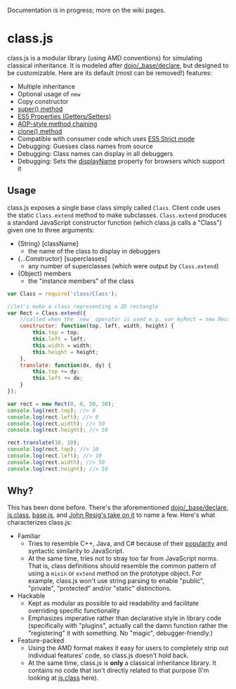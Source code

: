 Documentation is in progress; more on the wiki pages.

class.js
========

class.js is a modular library (using AMD conventions) for simulating classical
inheritance. It is modeled after
[dojo/_base/declare](http://dojotoolkit.org/reference-guide/1.8/dojo/_base/declare.html#dojo-base-declare),
but designed to be customizable. Here are its default (most can be removed!) features:

* Multiple inheritance
* Optional usage of `new`
* Copy constructor
* [super() method](https://github.com/zship/class.js/wiki/Plugins%3A-super)
* [ES5 Properties (Getters/Setters)](https://github.com/zship/class.js/wiki/Plugins%3A-props)
* [AOP-style method chaining](https://github.com/zship/class.js/wiki/Plugins%3A-chain)
* [clone() method](https://github.com/zship/class.js/wiki/Plugins%3A-clone)
* Compatible with consumer code which uses [ES5 Strict
  mode](https://developer.mozilla.org/en-US/docs/JavaScript/Reference/Functions_and_function_scope/Strict_mode)
* Debugging: Guesses class names from source
* Debugging: Class names can display in all debuggers
* Debugging: Sets the [displayName](http://www.alertdebugging.com/2009/04/29/building-a-better-javascript-profiler-with-webkit/) property for browsers which support it


Usage
-----

class.js exposes a single base class simply called `Class`. Client code uses
the static `Class.extend` method to make subclasses. `Class.extend` produces a
standard JavaScript constructor function (which class.js calls a "Class") given
one to three arguments:

* {String} [className]
  * the name of the class to display in debuggers
* {...Constructor} [superclasses]
  * any number of superclasses (which were output by `Class.extend`)
* {Object} members
  * the "instance members" of the class

```js
var Class = require('class/Class');

//let's make a class representing a 2D rectangle
var Rect = Class.extend({
	//called when the `new` operator is used e.g. var myRect = new Rect(...)
	constructor: function(top, left, width, height) {
		this.top = top;
		this.left = left;
		this.width = width;
		this.height = height;
	},
	translate: function(dx, dy) {
		this.top += dy;
		this.left += dx;
	}
});

var rect = new Rect(0, 0, 50, 50);
console.log(rect.top); //> 0
console.log(rect.left); //> 0
console.log(rect.width); //> 50
console.log(rect.height); //> 50

rect.translate(10, 10);
console.log(rect.top); //> 10
console.log(rect.left); //> 10
console.log(rect.width); //> 50
console.log(rect.height); //> 50
```


Why?
----

This has been done before. There's the aforementioned
[dojo/_base/declare](http://dojotoolkit.org/reference-guide/1.8/dojo/_base/declare.html#dojo-base-declare),
[js.class](http://jsclass.jcoglan.com/),
[base.js](http://dean.edwards.name/weblog/2006/03/base/), and [John Resig's
take on it](http://ejohn.org/blog/simple-javascript-inheritance/) to name a
few. Here's what characterizes class.js:

* Familiar
    * Tries to resemble C++, Java, and C# because of their
      [popularity](http://www.tiobe.com/index.php/content/paperinfo/tpci/index.html)
      and syntactic similarity to JavaScript.
    * At the same time, tries not to stray too far from JavaScript norms. That
      is, class definitions should resemble the common pattern of using a
      `mixin` or `extend` method on the prototype object. For example, class.js
      won't use string parsing to enable "public", "private", "protected"
      and/or "static" distinctions.
* Hackable
    * Kept as modular as possible to aid readability and facilitate overriding
      specific functionality
    * Emphasizes imperative rather than declarative style in library code
      (specifically with "plugins", actually call the damn function rather the
      "registering" it with something. No "magic", debugger-friendly.)
* Feature-packed
    * Using the AMD format makes it easy for users to completely strip out
      individual features' code, so class.js doesn't hold back.
    * At the same time, class.js is **only** a classical inheritance library.
      It contains no code that isn't directly related to that purpose (I'm
      looking at [js.class](http://jsclass.jcoglan.com/) here).
